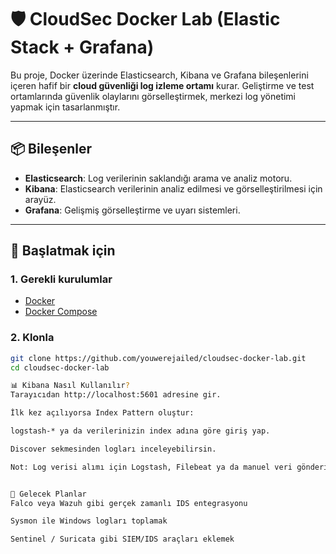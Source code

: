 # 🛡️ CloudSec Docker Lab (Elastic Stack + Grafana)

Bu proje, Docker üzerinde Elasticsearch, Kibana ve Grafana bileşenlerini içeren hafif bir **cloud güvenliği log izleme ortamı** kurar. Geliştirme ve test ortamlarında güvenlik olaylarını görselleştirmek, merkezi log yönetimi yapmak için tasarlanmıştır.

---

## 📦 Bileşenler

- **Elasticsearch**: Log verilerinin saklandığı arama ve analiz motoru.
- **Kibana**: Elasticsearch verilerinin analiz edilmesi ve görselleştirilmesi için arayüz.
- **Grafana**: Gelişmiş görselleştirme ve uyarı sistemleri.

---

## 🚀 Başlatmak için

### 1. Gerekli kurulumlar

- [Docker](https://www.docker.com/)
- [Docker Compose](https://docs.docker.com/compose/)

### 2. Klonla

```bash
git clone https://github.com/youwerejailed/cloudsec-docker-lab.git
cd cloudsec-docker-lab

📊 Kibana Nasıl Kullanılır?
Tarayıcıdan http://localhost:5601 adresine gir.

İlk kez açılıyorsa Index Pattern oluştur:

logstash-* ya da verilerinizin index adına göre giriş yap.

Discover sekmesinden logları inceleyebilirsin.

Not: Log verisi alımı için Logstash, Filebeat ya da manuel veri gönderimi gerekir.


🧠 Gelecek Planlar
Falco veya Wazuh gibi gerçek zamanlı IDS entegrasyonu

Sysmon ile Windows logları toplamak

Sentinel / Suricata gibi SIEM/IDS araçları eklemek



